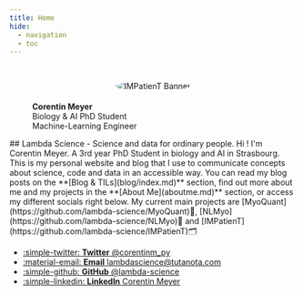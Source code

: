 ```yaml
---
title: Home
hide:
  - navigation
  - toc
---
```


#

<style>
.md-main__inner {
  max-width: 850px;
}
</style>
<figure markdown>
<p align="center">
  <img src="https://github.com/lambda-science.png" alt="IMPatienT Banner" style="max-width: 250px; max-height: 250px; border-radius: 50%; padding: 5px; border-radius: 50%;" />
  <figcaption><strong>Corentin Meyer</strong></br>Biology & AI PhD Student</br>Machine-Learning Engineer</figcaption>
</p>
</figure>
## Lambda Science - Science and data for ordinary people.
Hi ! I'm Corentin Meyer. A 3rd year PhD Student in biology and AI in Strasbourg. This is my personal website and blog that I use to communicate concepts about science, code and data in an accessible way.  
You can read my blog posts on the **[Blog & TILs](blog/index.md)** section, find out more about me and my projects in the **[About Me](aboutme.md)** section, or access my different socials right below.  
My current main projects are [MyoQuant](https://github.com/lambda-science/MyoQuant)🔬, [NLMyo](https://github.com/lambda-science/NLMyo)🔧 and [IMPatienT](https://github.com/lambda-science/IMPatienT)🗂️  
<div class="grid cards" markdown>

- [:simple-twitter: **Twitter** @corentinm_py](https://twitter.com/corentinm_py)
- [:material-email: **Email** lambdascience@tutanota.com](mailto:lambdascience@tutanota.com)
- [:simple-github: **GitHub** @lambda-science](https://github.com/lambda-science)
- [:simple-linkedin: **LinkedIn** Corentin Meyer](https://www.linkedin.com/in/corentin-m-78056887/)

</div>
